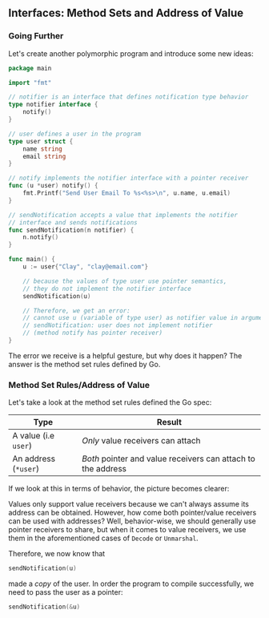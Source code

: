 ## Interfaces: Method Sets and Address of Value

### Going Further

Let's create another polymorphic program and introduce some new ideas:

```go
package main

import "fmt"

// notifier is an interface that defines notification type behavior
type notifier interface {
	notify()
}

// user defines a user in the program
type user struct {
	name string
	email string
}

// notify implements the notifier interface with a pointer receiver
func (u *user) notify() {
	fmt.Printf("Send User Email To %s<%s>\n", u.name, u.email)
}

// sendNotification accepts a value that implements the notifier 
// interface and sends notifications
func sendNotification(n notifier) {
	n.notify()
}

func main() {
	u := user{"Clay", "clay@email.com"}

	// because the values of type user use pointer semantics,
	// they do not implement the notifier interface
	sendNotification(u)

	// Therefore, we get an error:
	// cannot use u (variable of type user) as notifier value in argument to
	// sendNotification: user does not implement notifier 
	// (method notify has pointer receiver)
}
```

The error we receive is a helpful gesture,  but why does it happen? The answer is the method set rules defined by Go.

### Method Set Rules/Address of Value

Let's take a look at the method set rules defined the Go spec:

| Type                 | Result                                                       |
| -------------------- | ------------------------------------------------------------ |
| A value (i.e `user`) | _Only_ value receivers can attach                            |
| An address (`*user`) | _Both_ pointer and value receivers can attach to the address |

If we look at this in terms of behavior, the picture becomes clearer: 

Values only support value receivers because we can't always assume its address can be obtained. However, how come both pointer/value receivers can be used with addresses? Well, behavior-wise, we should generally use pointer receivers to share, but when it comes to value receivers, we use them in the aforementioned cases of `Decode` or `Unmarshal`.

Therefore, we now know that

```go
sendNotification(u)
```

made a _copy_ of the user. In order the program to compile successfully, we need to pass the user as a pointer:

```go
sendNotification(&u)
```


